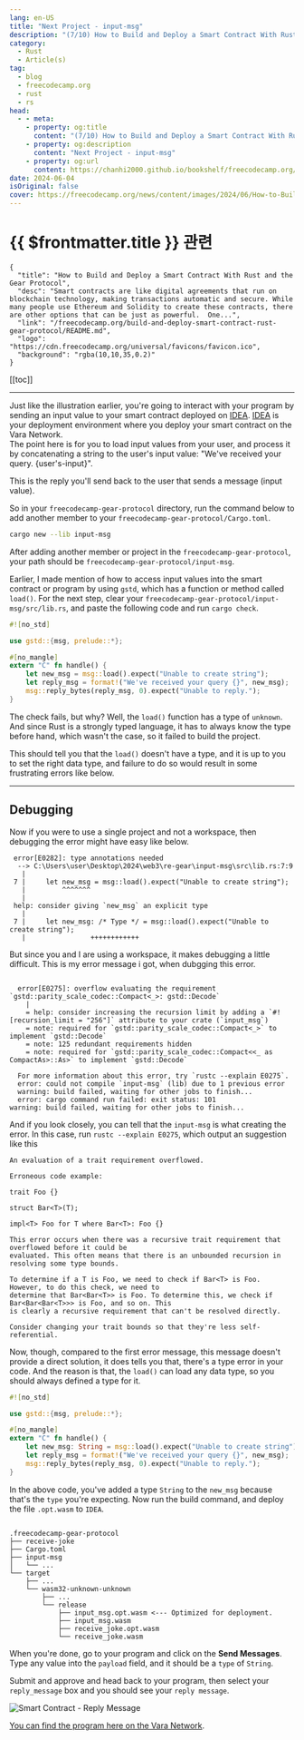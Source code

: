 ```yaml
---
lang: en-US
title: "Next Project - input-msg"
description: "(7/10) How to Build and Deploy a Smart Contract With Rust and the Gear Protocol"
category: 
  - Rust
  - Article(s)
tag: 
  - blog
  - freecodecamp.org
  - rust
  - rs
head:
  - - meta:
    - property: og:title
      content: "(7/10) How to Build and Deploy a Smart Contract With Rust and the Gear Protocol"
    - property: og:description
      content: "Next Project - input-msg"
    - property: og:url
      content: https://chanhi2000.github.io/bookshelf/freecodecamp.org/build-and-deploy-smart-contract-rust-gear-protocol/next-project-input-msg.html
date: 2024-06-04
isOriginal: false
cover: https://freecodecamp.org/news/content/images/2024/06/How-to-Build-and-Deploy-a-Smart-Contract-With-Rust-and-the-Gear-Protocol-Cover.png
---
```


# {{ $frontmatter.title }} 관련

```component VPCard
{
  "title": "How to Build and Deploy a Smart Contract With Rust and the Gear Protocol",
  "desc": "Smart contracts are like digital agreements that run on blockchain technology, making transactions automatic and secure. While many people use Ethereum and Solidity to create these contracts, there are other options that can be just as powerful.  One...",
  "link": "/freecodecamp.org/build-and-deploy-smart-contract-rust-gear-protocol/README.md",
  "logo": "https://cdn.freecodecamp.org/universal/favicons/favicon.ico",
  "background": "rgba(10,10,35,0.2)"
}
```

[[toc]]

---

<SiteInfo
  name="How to Build and Deploy a Smart Contract With Rust and the Gear Protocol"
  desc="Smart contracts are like digital agreements that run on blockchain technology, making transactions automatic and secure. While many people use Ethereum and Solidity to create these contracts, there are other options that can be just as powerful.  One..."
  url="https://freecodecamp.org/news/build-and-deploy-smart-contract-rust-gear-protocol#heading-next-project-input-msg"
  logo="https://cdn.freecodecamp.org/universal/favicons/favicon.ico"
  preview="https://freecodecamp.org/news/content/images/2024/06/How-to-Build-and-Deploy-a-Smart-Contract-With-Rust-and-the-Gear-Protocol-Cover.png"/>

Just like the illustration earlier, you're going to interact with your program by sending an input value to your smart contract deployed on [<FontIcon icon="fas fa-globe"/>IDEA](https://idea.gear-tech.io/programs?node=wss%3A%2F%2Ftestnet.vara.network). [<FontIcon icon="fas fa-globe"/>IDEA](https://idea.gear-tech.io/programs?node=wss%3A%2F%2Ftestnet.vara.network) is your deployment environment where you deploy your smart contract on the Vara Network.  
The point here is for you to load input values from your user, and process it by concatenating a string to the user's input value: "We've received your query. {user's-input}".

This is the reply you'll send back to the user that sends a message (input value).

So in your <FontIcon icon="fas fa-folder-open"/>`freecodecamp-gear-protocol` directory, run the command below to add another member to your <FontIcon icon="fas fa-folder-open"/>`freecodecamp-gear-protocol/`<FontIcon icon="iconfont icon-toml"/>`Cargo.toml`.

```sh
cargo new --lib input-msg
```

After adding another member or project in the <FontIcon icon="fas fa-folder-open"/>`freecodecamp-gear-protocol`, your path should be <FontIcon icon="fas fa-folder-open"/>`freecodecamp-gear-protocol/input-msg`.

Earlier, I made mention of how to access input values into the smart contract or program by using `gstd`, which has a function or method called `load()`. For the next step, clear your <FontIcon icon="fas fa-folder-open"/>`freecodecamp-gear-protocol/input-msg/src/`<FontIcon icon="fa-brands fa-rust"/>`lib.rs`, and paste the following code and run `cargo check`.

```rs title="input-msg/src/lib.rs"
#![no_std]

use gstd::{msg, prelude::*};

#[no_mangle]
extern "C" fn handle() {
    let new_msg = msg::load().expect("Unable to create string");
    let reply_msg = format!("We've received your query {}", new_msg);
    msg::reply_bytes(reply_msg, 0).expect("Unable to reply.");
}
```

The check fails, but why? Well, the `load()` function has a type of `unknown`. And since Rust is a strongly typed language, it has to always know the type before hand, which wasn't the case, so it failed to build the project.

This should tell you that the `load()` doesn't have a type, and it is up to you to set the right data type, and failure to do so would result in some frustrating errors like below.

---

## Debugging

Now if you were to use a single project and not a workspace, then debugging the error might have easy like below.

```plaintext 
 error[E0282]: type annotations needed
  --> C:\Users\user\Desktop\2024\web3\re-gear\input-msg\src\lib.rs:7:9
   |
 7 |     let new_msg = msg::load().expect("Unable to create string");
   |         ^^^^^^^
   |
 help: consider giving `new_msg` an explicit type
   |
 7 |     let new_msg: /* Type */ = msg::load().expect("Unable to create string");
   |                ++++++++++++
```

But since you and I are using a workspace, it makes debugging a little difficult. This is my error message i got, when dubgging this error.

```plaintext

  error[E0275]: overflow evaluating the requirement `gstd::parity_scale_codec::Compact<_>: gstd::Decode`
    |
    = help: consider increasing the recursion limit by adding a `#![recursion_limit = "256"]` attribute to your crate (`input_msg`)
    = note: required for `gstd::parity_scale_codec::Compact<_>` to implement `gstd::Decode`
    = note: 125 redundant requirements hidden
    = note: required for `gstd::parity_scale_codec::Compact<<_ as CompactAs>::As>` to implement `gstd::Decode`

  For more information about this error, try `rustc --explain E0275`.
  error: could not compile `input-msg` (lib) due to 1 previous error
  warning: build failed, waiting for other jobs to finish...
  error: cargo command run failed: exit status: 101
warning: build failed, waiting for other jobs to finish...

```

And if you look closely, you can tell that the `input-msg` is what creating the error. In this case, run `rustc --explain E0275`, which output an suggestion like this

```plaintext
An evaluation of a trait requirement overflowed.

Erroneous code example:

trait Foo {}

struct Bar<T>(T);

impl<T> Foo for T where Bar<T>: Foo {}

This error occurs when there was a recursive trait requirement that overflowed before it could be
evaluated. This often means that there is an unbounded recursion in resolving some type bounds.

To determine if a T is Foo, we need to check if Bar<T> is Foo. However, to do this check, we need to
determine that Bar<Bar<T>> is Foo. To determine this, we check if Bar<Bar<Bar<T>>> is Foo, and so on. This
is clearly a recursive requirement that can't be resolved directly.

Consider changing your trait bounds so that they're less self-referential.
```

Now, though, compared to the first error message, this message doesn't provide a direct solution, it does tells you that, there's a type error in your code. And the reason is that, the `load()` can load any data type, so you should always defined a type for it.

```rs title="input-msg/src/lib.rs"
#![no_std]

use gstd::{msg, prelude::*};

#[no_mangle]
extern "C" fn handle() {
    let new_msg: String = msg::load().expect("Unable to create string");
    let reply_msg = format!("We've received your query {}", new_msg);
    msg::reply_bytes(reply_msg, 0).expect("Unable to reply.");
}
```

In the above code, you've added a type `String` to the `new_msg` because that's the `type` you're expecting. Now run the build command, and deploy the file `.opt.wasm` to `IDEA`.

```plaintext title="file-structure"

.freecodecamp-gear-protocol
├── receive-joke
├── Cargo.toml
├── input-msg
│   └── ...
└── target
    ├── ...
    └── wasm32-unknown-unknown
        ├── ...
        └── release
            ├── input_msg.opt.wasm <--- Optimized for deployment.         
            ├── input_msg.wasm
            ├── receive_joke.opt.wasm
            └── receive_joke.wasm

```

When you're done, go to your program and click on the **Send Messages**. Type any value into the `payload` field, and it should be a `type` of `String`.

Submit and approve and head back to your program, then select your `reply_message` box and you should see your `reply message`.

![Smart Contract - Reply Message](https://freecodecamp.org/news/content/images/2024/04/Screenshot-2024-04-06-080437.png)

[<FontIcon icon="fas fa-globe"/>You can find the program here on the Vara Network](https://idea.gear-tech.io/programs/0x25629eaa3c7a51ec407f89bbaae7ccb4f58c6026283758d0fccb50e3bb042bdd).